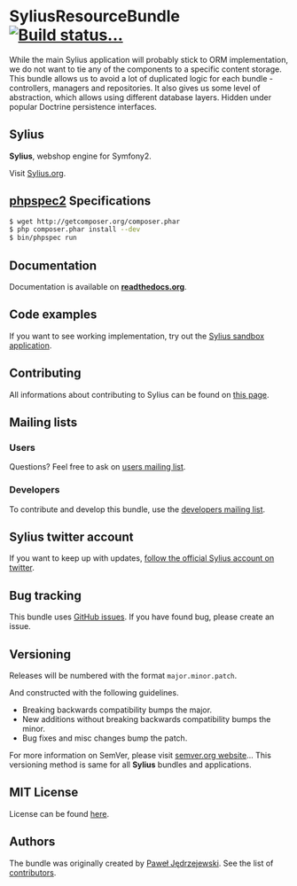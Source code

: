 SyliusResourceBundle [![Build status...](https://secure.travis-ci.org/Sylius/SyliusResourceBundle.png)](http://travis-ci.org/Sylius/SyliusResourceBundle)
======================

While the main Sylius application will probably stick to ORM implementation, we do not want to tie any of the components to a specific
content storage. This bundle allows us to avoid a lot of duplicated logic for each bundle - controllers, managers and repositories.
It also gives us some level of abstraction, which allows using different database layers. Hidden under popular Doctrine persistence interfaces.

Sylius
------

**Sylius**, webshop engine for Symfony2.

Visit [Sylius.org](http://sylius.org).

[phpspec2](http://phpspec.net) Specifications
---------------------------------------------

``` bash
$ wget http://getcomposer.org/composer.phar
$ php composer.phar install --dev
$ bin/phpspec run
```

Documentation
-------------

Documentation is available on [**readthedocs.org**](http://sylius.readthedocs.org/en/latest/bundles/SyliusResourceBundle.html).

Code examples
-------------

If you want to see working implementation, try out the [Sylius sandbox application](http://github.com/Sylius/Sylius-Sandbox).


Contributing
------------

All informations about contributing to Sylius can be found on [this page](http://sylius.readthedocs.org/en/latest/contributing/index.html).

Mailing lists
-------------

### Users

Questions? Feel free to ask on [users mailing list](http://groups.google.com/group/sylius).

### Developers

To contribute and develop this bundle, use the [developers mailing list](http://groups.google.com/group/sylius-dev).

Sylius twitter account
----------------------

If you want to keep up with updates, [follow the official Sylius account on twitter](http://twitter.com/_Sylius).

Bug tracking
------------

This bundle uses [GitHub issues](https://github.com/Sylius/SyliusResourceBundle/issues).
If you have found bug, please create an issue.

Versioning
----------

Releases will be numbered with the format `major.minor.patch`.

And constructed with the following guidelines.

* Breaking backwards compatibility bumps the major.
* New additions without breaking backwards compatibility bumps the minor.
* Bug fixes and misc changes bump the patch.

For more information on SemVer, please visit [semver.org website](http://semver.org/)...
This versioning method is same for all **Sylius** bundles and applications.

MIT License
-----------

License can be found [here](https://github.com/Sylius/SyliusResourceBundle/blob/master/Resources/meta/LICENSE).

Authors
-------

The bundle was originally created by [Paweł Jędrzejewski](http://pjedrzejewski.com).
See the list of [contributors](https://github.com/Sylius/SyliusResourceBundle/contributors).
